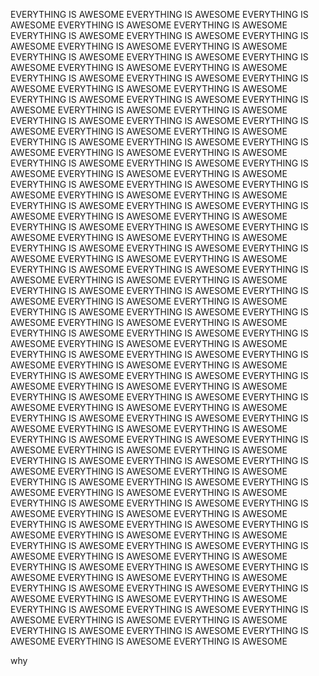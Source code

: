 
EVERYTHING IS AWESOME EVERYTHING IS AWESOME EVERYTHING IS AWESOME EVERYTHING IS AWESOME EVERYTHING IS AWESOME EVERYTHING IS AWESOME EVERYTHING IS AWESOME EVERYTHING IS AWESOME EVERYTHING IS AWESOME EVERYTHING IS AWESOME 
EVERYTHING IS AWESOME EVERYTHING IS AWESOME EVERYTHING IS AWESOME EVERYTHING IS AWESOME EVERYTHING IS AWESOME EVERYTHING IS AWESOME EVERYTHING IS AWESOME EVERYTHING IS AWESOME EVERYTHING IS AWESOME EVERYTHING IS AWESOME
EVERYTHING IS AWESOME EVERYTHING IS AWESOME EVERYTHING IS AWESOME EVERYTHING IS AWESOME EVERYTHING IS AWESOME EVERYTHING IS AWESOME EVERYTHING IS AWESOME EVERYTHING IS AWESOME EVERYTHING IS AWESOME EVERYTHING IS AWESOME
EVERYTHING IS AWESOME EVERYTHING IS AWESOME EVERYTHING IS AWESOME EVERYTHING IS AWESOME EVERYTHING IS AWESOME EVERYTHING IS AWESOME EVERYTHING IS AWESOME EVERYTHING IS AWESOME EVERYTHING IS AWESOME EVERYTHING IS AWESOME
EVERYTHING IS AWESOME EVERYTHING IS AWESOME EVERYTHING IS AWESOME EVERYTHING IS AWESOME EVERYTHING IS AWESOME EVERYTHING IS AWESOME EVERYTHING IS AWESOME EVERYTHING IS AWESOME EVERYTHING IS AWESOME EVERYTHING IS AWESOME
EVERYTHING IS AWESOME EVERYTHING IS AWESOME EVERYTHING IS AWESOME EVERYTHING IS AWESOME EVERYTHING IS AWESOME EVERYTHING IS AWESOME EVERYTHING IS AWESOME EVERYTHING IS AWESOME EVERYTHING IS AWESOME EVERYTHING IS AWESOME
EVERYTHING IS AWESOME EVERYTHING IS AWESOME EVERYTHING IS AWESOME EVERYTHING IS AWESOME EVERYTHING IS AWESOME EVERYTHING IS AWESOME EVERYTHING IS AWESOME EVERYTHING IS AWESOME EVERYTHING IS AWESOME EVERYTHING IS AWESOME
EVERYTHING IS AWESOME EVERYTHING IS AWESOME EVERYTHING IS AWESOME EVERYTHING IS AWESOME EVERYTHING IS AWESOME EVERYTHING IS AWESOME EVERYTHING IS AWESOME EVERYTHING IS AWESOME EVERYTHING IS AWESOME EVERYTHING IS AWESOME
EVERYTHING IS AWESOME EVERYTHING IS AWESOME EVERYTHING IS AWESOME EVERYTHING IS AWESOME EVERYTHING IS AWESOME EVERYTHING IS AWESOME EVERYTHING IS AWESOME EVERYTHING IS AWESOME EVERYTHING IS AWESOME EVERYTHING IS AWESOME
EVERYTHING IS AWESOME EVERYTHING IS AWESOME EVERYTHING IS AWESOME EVERYTHING IS AWESOME EVERYTHING IS AWESOME EVERYTHING IS AWESOME EVERYTHING IS AWESOME EVERYTHING IS AWESOME EVERYTHING IS AWESOME EVERYTHING IS AWESOME
EVERYTHING IS AWESOME EVERYTHING IS AWESOME EVERYTHING IS AWESOME EVERYTHING IS AWESOME EVERYTHING IS AWESOME EVERYTHING IS AWESOME EVERYTHING IS AWESOME EVERYTHING IS AWESOME EVERYTHING IS AWESOME EVERYTHING IS AWESOME
EVERYTHING IS AWESOME EVERYTHING IS AWESOME EVERYTHING IS AWESOME EVERYTHING IS AWESOME EVERYTHING IS AWESOME EVERYTHING IS AWESOME EVERYTHING IS AWESOME EVERYTHING IS AWESOME EVERYTHING IS AWESOME EVERYTHING IS AWESOME
EVERYTHING IS AWESOME EVERYTHING IS AWESOME EVERYTHING IS AWESOME EVERYTHING IS AWESOME EVERYTHING IS AWESOME EVERYTHING IS AWESOME EVERYTHING IS AWESOME EVERYTHING IS AWESOME EVERYTHING IS AWESOME EVERYTHING IS AWESOME
EVERYTHING IS AWESOME EVERYTHING IS AWESOME EVERYTHING IS AWESOME EVERYTHING IS AWESOME EVERYTHING IS AWESOME EVERYTHING IS AWESOME EVERYTHING IS AWESOME EVERYTHING IS AWESOME EVERYTHING IS AWESOME EVERYTHING IS AWESOME
EVERYTHING IS AWESOME EVERYTHING IS AWESOME EVERYTHING IS AWESOME EVERYTHING IS AWESOME EVERYTHING IS AWESOME EVERYTHING IS AWESOME EVERYTHING IS AWESOME EVERYTHING IS AWESOME EVERYTHING IS AWESOME EVERYTHING IS AWESOME

why
